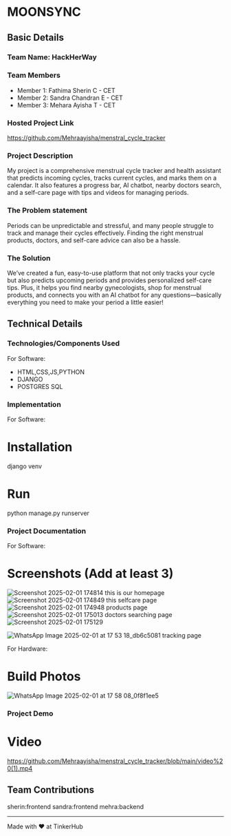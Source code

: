 # MOONSYNC


## Basic Details
### Team Name: HackHerWay


### Team Members
- Member 1: Fathima Sherin C - CET
- Member 2: Sandra Chandran E - CET
- Member 3: Mehara Ayisha T - CET

### Hosted Project Link
https://github.com/Mehraayisha/menstral_cycle_tracker

### Project Description
My project is a comprehensive menstrual cycle tracker and health assistant that predicts incoming cycles, tracks current cycles, and marks them on a calendar. It also features a progress bar, AI chatbot, nearby doctors search, and a self-care page with tips and videos for managing periods.

### The Problem statement
Periods can be unpredictable and stressful, and many people struggle to track and manage their cycles effectively. Finding the right menstrual products, doctors, and self-care advice can also be a hassle.

### The Solution
We’ve created a fun, easy-to-use platform that not only tracks your cycle but also predicts upcoming periods and provides personalized self-care tips. Plus, it helps you find nearby gynecologists, shop for menstrual products, and connects you with an AI chatbot for any questions—basically everything you need to make your period a little easier!

## Technical Details
### Technologies/Components Used
For Software:
- HTML,CSS,JS,PYTHON
- DJANGO
- POSTGRES SQL


### Implementation
For Software:
# Installation
django
venv

# Run
python manage.py runserver

### Project Documentation
For Software:

# Screenshots (Add at least 3)
![Screenshot 2025-02-01 174814](https://github.com/user-attachments/assets/dcac5152-0f7b-4602-93eb-ee713be43d6f)
this is our homepage
![Screenshot 2025-02-01 174849](https://github.com/user-attachments/assets/9b3e4be2-2a41-4e39-a91a-f96e5619f640)
this selfcare page
![Screenshot 2025-02-01 174948](https://github.com/user-attachments/assets/b7dd5478-0dc8-43a2-b721-829899e9b1d3)
products page
![Screenshot 2025-02-01 175013](https://github.com/user-attachments/assets/b64df936-4d40-4d85-abeb-9bf7d6f29e90)
doctors searching page
![Screenshot 2025-02-01 175129](https://github.com/user-attachments/assets/aa6d757c-7d42-4a1b-9e49-34396abf1c4d)

![WhatsApp Image 2025-02-01 at 17 53 18_db6c5081](https://github.com/user-attachments/assets/95643dfb-ab22-440e-bf0c-99c0447c63e1)
tracking page

For Hardware:

# Build Photos
![WhatsApp Image 2025-02-01 at 17 58 08_0f8f1ee5](https://github.com/user-attachments/assets/1af58299-0492-490f-ae5d-fe77f6707e72)


### Project Demo
# Video
https://github.com/Mehraayisha/menstral_cycle_tracker/blob/main/video%20(1).mp4


## Team Contributions
sherin:frontend
sandra:frontend
mehra:backend

---
Made with ❤️ at TinkerHub
